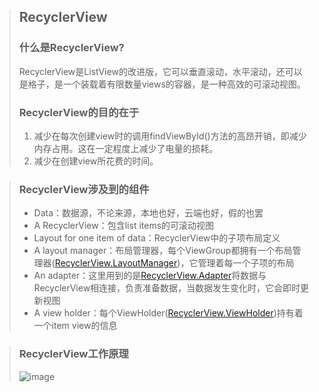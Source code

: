 > ## RecyclerView
> ### 什么是RecyclerView?
> RecyclerView是ListView的改进版，它可以垂直滚动，水平滚动，还可以是格子，是一个装载着有限数量views的容器，是一种高效的可滚动视图。
> ### RecyclerView的目的在于
> 1. 减少在每次创建view时的调用findViewById()方法的高昂开销，即减少内存占用。这在一定程度上减少了电量的损耗。
> 2. 减少在创建view所花费的时间。

> ### RecyclerView涉及到的组件
> - Data：数据源，不论来源，本地也好，云端也好，假的也罢
> - A RecyclerView：包含list items的可滚动视图
> - Layout for one item of data：RecyclerView中的子项布局定义
> - A layout manager：布局管理器，每个ViewGroup都拥有一个布局管理器([RecyclerView.LayoutManager](https://developer.android.com/reference/android/support/v7/widget/RecyclerView.LayoutManager.html))，它管理着每一个子项的布局
> - An adapter：这里用到的是[RecyclerView.Adapter](https://developer.android.com/reference/android/support/v7/widget/RecyclerView.Adapter.html)将数据与RecyclerView相连接，负责准备数据，当数据发生变化时，它会即时更新视图
> - A view holder：每个ViewHolder([RecyclerView.ViewHolder](https://developer.android.com/reference/android/support/v7/widget/RecyclerView.ViewHolder.html))持有着一个item view的信息

> ### RecyclerView工作原理
> ![image](https://raw.githubusercontent.com/lzjlxebr/Knowledge-reserve-for-my-app/master/images/RecyclerView%E5%B7%A5%E4%BD%9C%E5%8E%9F%E7%90%86.png)
